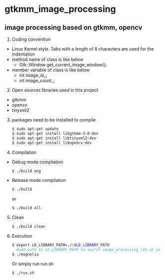 # gtkmm_image_processing
## image processing based on gtkmm, opencv

1. Coding convention
  * Linux Kernel style. Tabs with a length of 8 characters are used for the indentation
  * method name of class is like below
    * Gtk::Window get_current_image_window();
  * member variable of class is like below
    * int image_id_;
    * int image_count_;

2. Open sources libraries used in this project
  * gtkmm
  * opencv
  * tinyxml2

3. packages need to be installed to compile
   ```bash
   $ sudo apt-get update
   $ sudo apt-get install libgtkmm-3.0-dev
   $ sudo apt-get install libtinyxml2-dev
   $ sudo apt-get install libopencv-dev
   ```

4. Compilation
  * Debug mode compilation
    ```bash
    $ ./build eng
    ```
  * Release mode compilation
    ```bash
    $ ./build
     ```
     or
     ```bash
     $ ./build all
     ```
5. Clean
    ```bash
    $ ./build clean
    ```

6. Execution
    ```bash
   $ export LD_LIBRARY_PATH=./:$LD_LIBRARY_PATH    
      #add path to LD_LIBRARY_PATH to search image_processing_lib.so in current directory
   $ ./magnolia
   ```
   Or simply run run.sh
   ```bash
   $ ./run.sh
   ```

 
